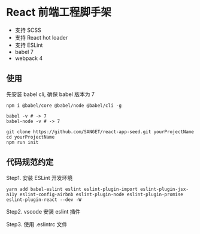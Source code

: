 # React 前端工程脚手架

- 支持 SCSS
- 支持 React hot loader
- 支持 ESLint
- babel 7
- webpack 4

## 使用

先安装 babel cli, 确保 babel 版本为 7

```shell
npm i @babel/core @babel/node @babel/cli -g

babel -v # -> 7
babel-node -v # -> 7
```

```shell
git clone https://github.com/SANGET/react-app-seed.git yourProjectName
cd yourProjectName
npm run init
```

## 代码规范约定

Step1. 安装 ESLint 开发环境

```shell
yarn add babel-eslint eslint eslint-plugin-import eslint-plugin-jsx-a11y eslint-config-airbnb eslint-plugin-node eslint-plugin-promise eslint-plugin-react --dev -W
```

Step2. vscode 安装 eslint 插件

Step3. 使用 .eslintrc 文件